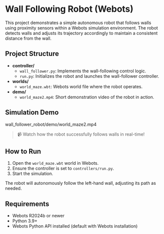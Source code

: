 # Wall Following Robot (Webots)

This project demonstrates a simple autonomous robot that follows walls using proximity sensors within a Webots simulation environment. The robot detects walls and adjusts its trajectory accordingly to maintain a consistent distance from the wall.

## Project Structure

- **controller/**
  - `wall_follower.py`: Implements the wall-following control logic.
  - `run.py`: Initializes the robot and launches the wall-follower controller.
- **worlds/**
  - `world_maze.wbt`: Webots world file where the robot operates.
- **demo/**
  - `world_maze2.mp4`: Short demonstration video of the robot in action.

## Simulation Demo

wall_follower_robot/demo/world_maze2.mp4

> 📹 Watch how the robot successfully follows walls in real-time!

## How to Run

1. Open the `world_maze.wbt` world in Webots.
2. Ensure the controller is set to `controllers/run.py`.
3. Start the simulation.

The robot will autonomously follow the left-hand wall, adjusting its path as needed.

## Requirements

- Webots R2024b or newer
- Python 3.9+
- Webots Python API installed (default with Webots installation)


